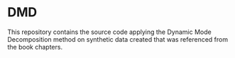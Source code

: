 # DMD
This repository contains the source code applying the Dynamic Mode Decomposition method on synthetic data created that was referenced from the book chapters.
